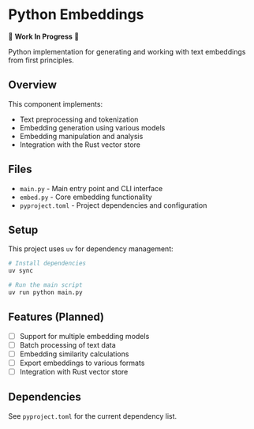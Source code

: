 # Python Embeddings

🚧 **Work In Progress** 🚧

Python implementation for generating and working with text embeddings from first principles.

## Overview

This component implements:
- Text preprocessing and tokenization
- Embedding generation using various models
- Embedding manipulation and analysis
- Integration with the Rust vector store

## Files

- `main.py` - Main entry point and CLI interface
- `embed.py` - Core embedding functionality
- `pyproject.toml` - Project dependencies and configuration

## Setup

This project uses `uv` for dependency management:

```bash
# Install dependencies
uv sync

# Run the main script
uv run python main.py
```

## Features (Planned)

- [ ] Support for multiple embedding models
- [ ] Batch processing of text data
- [ ] Embedding similarity calculations
- [ ] Export embeddings to various formats
- [ ] Integration with Rust vector store

## Dependencies

See `pyproject.toml` for the current dependency list.
